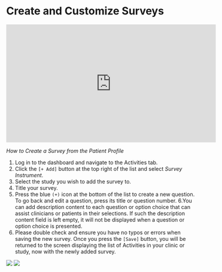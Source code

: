 # Create and Customize Surveys

<iframe width="560" height="315" src="https://www.youtube.com/embed/0VkPQBwqLTc" title="YouTube video player" frameborder="0" allow="accelerometer; autoplay; clipboard-write; encrypted-media; gyroscope; picture-in-picture" allowfullscreen></iframe>

*How to Create a Survey from the Patient Profile*

1. Log in to the dashboard and navigate to the Activities tab.
2. Click the `[+ Add]` button at the top right of the list and select _Survey Instrument_.
3. Select the study you wish to add the survey to.
4. Title your survey.
5. Press the blue `(+)` icon at the bottom of the list to create a new question. To go back and edit a question, press its title or question number. 
6.You can add description content to each question or option choice that can assist clinicians or patients in their selections. If such the description content field is left empty, it will not be displayed when a question or option choice is presented.
7. Please double check and ensure you have no typos or errors when saving the new survey. Once you press the `[Save]` button, you will be returned to the screen displaying the list of Activities in your clinic or study, now with the newly added survey. 

![](../05-start_here/06-activities/assets/activity_menu.jpg)
![](../05-start_here/06-activities/assets/survey_edit.jpg)
